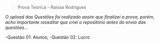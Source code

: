 > Prova Teorica - Raissa Rodrigues

*O upload das Questões foi realizado assim que finalizei a prova, porém, acho importante ressaltar que criei o repositório antes do envio das questões...*

-Questão 01: Alunos;
-Questão 02: Lucro

